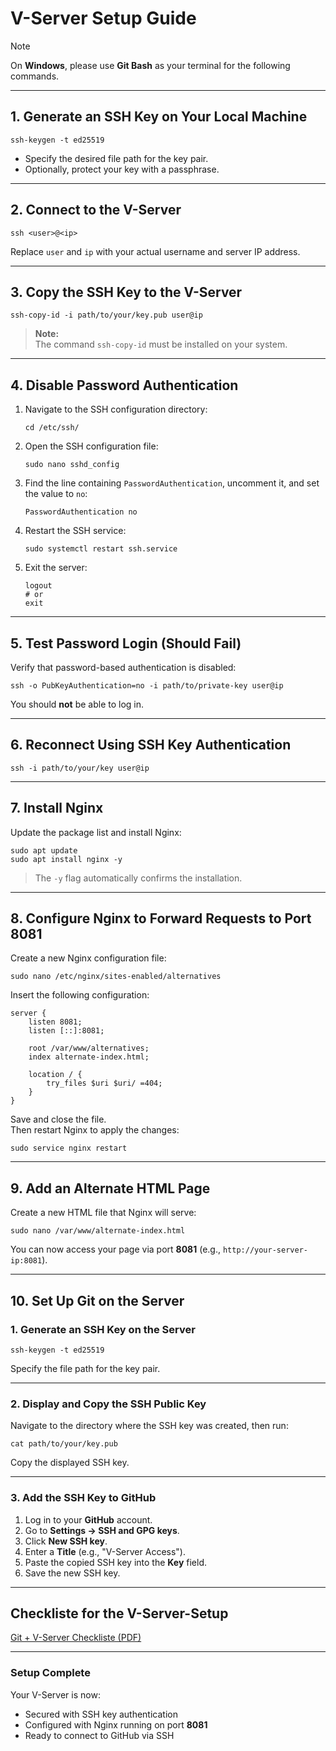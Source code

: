 # V-Server Setup Guide

> [!NOTE]
> On **Windows**, please use **Git Bash** as your terminal for the following commands.

---

## 1. Generate an SSH Key on Your Local Machine

    ssh-keygen -t ed25519

- Specify the desired file path for the key pair.  
- Optionally, protect your key with a passphrase.

---

## 2. Connect to the V-Server

    ssh <user>@<ip>

Replace `user` and `ip` with your actual username and server IP address.

---

## 3. Copy the SSH Key to the V-Server

    ssh-copy-id -i path/to/your/key.pub user@ip

> **Note:**  
> The command `ssh-copy-id` must be installed on your system.

---

## 4. Disable Password Authentication

1. Navigate to the SSH configuration directory:

       cd /etc/ssh/

2. Open the SSH configuration file:

       sudo nano sshd_config

3. Find the line containing `PasswordAuthentication`, uncomment it, and set the value to `no`:

       PasswordAuthentication no

4. Restart the SSH service:

       sudo systemctl restart ssh.service

5. Exit the server:

       logout
       # or
       exit

---

## 5. Test Password Login (Should Fail)

Verify that password-based authentication is disabled:

    ssh -o PubKeyAuthentication=no -i path/to/private-key user@ip

You should **not** be able to log in.

---

## 6. Reconnect Using SSH Key Authentication

    ssh -i path/to/your/key user@ip

---

## 7. Install Nginx

Update the package list and install Nginx:

    sudo apt update
    sudo apt install nginx -y

> The `-y` flag automatically confirms the installation.

---

## 8. Configure Nginx to Forward Requests to Port 8081

Create a new Nginx configuration file:

    sudo nano /etc/nginx/sites-enabled/alternatives

Insert the following configuration:

    server {
        listen 8081;
        listen [::]:8081;

        root /var/www/alternatives;
        index alternate-index.html;

        location / {
            try_files $uri $uri/ =404;
        }
    }

Save and close the file.  
Then restart Nginx to apply the changes:

    sudo service nginx restart

---

## 9. Add an Alternate HTML Page

Create a new HTML file that Nginx will serve:

    sudo nano /var/www/alternate-index.html

You can now access your page via port **8081** (e.g., `http://your-server-ip:8081`).

---

## 10. Set Up Git on the Server

### 1. Generate an SSH Key on the Server

    ssh-keygen -t ed25519

Specify the file path for the key pair.

---

### 2. Display and Copy the SSH Public Key

Navigate to the directory where the SSH key was created, then run:

    cat path/to/your/key.pub

Copy the displayed SSH key.

---

### 3. Add the SSH Key to GitHub

1. Log in to your **GitHub** account.  
2. Go to **Settings → SSH and GPG keys**.  
3. Click **New SSH key**.  
4. Enter a **Title** (e.g., "V-Server Access").  
5. Paste the copied SSH key into the **Key** field.  
6. Save the new SSH key.

---

## Checkliste for the V-Server-Setup

[Git + V-Server Checkliste (PDF)](Git%20+%20VServer%20Checkliste.pdf)

---

### Setup Complete

Your V-Server is now:

- Secured with SSH key authentication  
- Configured with Nginx running on port **8081**  
- Ready to connect to GitHub via SSH
